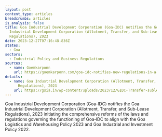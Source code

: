 ```yaml
---
layout: post
content_type: articles
breadcrumbs: articles
is_analysis: false
title: Goa Industrial Development Corporation (Goa-IDC) notifies the Goa
  Industrial Development Corporation (Allotment, Transfer, and Sub-Lease
  Regulations), 2023
date: 2023-12-27T07:16:48.836Z
states:
  - Goa
sectors:
  - Industrial Policy and Business Regulations
sources:
  - name: Goemkarponn
    url: https://goemkarponn.com/goa-idc-notifies-new-regulations-in-a-significant-boost-to-investments/
details:
  - name: Goa Industrial Development Corporation (Allotment, Transfer, and Sub-Lease
      Regulations), 2023
    url: https://gsia.in/wp-content/uploads/2023/12/GIDC-Transfer-sublease_compressed.pdf
---
```

Goa Industrial Development Corporation (Goa-IDC) notifies the Goa Industrial Development Corporation (Allotment, Transfer, and Sub-Lease Regulations), 2023 initiating the comprehensive reforms of the laws and regulations governing the functioning of Goa-IDC to align with the Goa Logistics and Warehousing Policy 2023 and Goa Industrial and Investment Policy 2022.